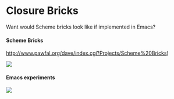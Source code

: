 # Closure Bricks

Want would Scheme bricks look like if implemented in Emacs?

#### Scheme Bricks 

http://www.pawfal.org/dave/index.cgi?Projects/Scheme%20Bricks)

![](http://www.pawfal.org/dave/images/sbricks.jpg)

#### Emacs experiments

![](http://s16.postimg.org/ra925pn6d/bricks.png)
